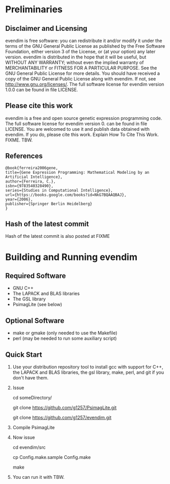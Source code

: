 # Preliminaries
## Disclaimer and Licensing

evendim is free software: you can redistribute it and/or modify
it under the terms of the GNU General Public License as published by
the Free Software Foundation, either version 3 of the License, or
(at your option) any later version.
evendim is distributed in the hope that it will be useful,
but WITHOUT ANY WARRANTY; without even the implied warranty of
MERCHANTABILITY or FITNESS FOR A PARTICULAR PURPOSE. See the
GNU General Public License for more details.
You should have received a copy of the GNU General Public License
along with evendim. If not, see <http://www.gnu.org/licenses/>.
The full software license for evendim version 1.0.0
can be found in
file LICENSE.

## Please cite this work

evendim is a free and open source genetic expression programming code. 
The full software license for evendim version 0.
can be found in
file LICENSE.
You are welcomed to use it and publish data
obtained with evendim. If you do, please cite this
work. Explain How To Cite This Work. FIXME. TBW.

## References

	@book{ferreira2006gene,
	title={Gene Expression Programming: Mathematical Modeling by an Artificial Intelligence},
	author={Ferreira, C.},
	isbn={9783540328490},
	series={Studies in Computational Intelligence},
	url={https://books.google.com/books?id=NkG7BQAAQBAJ},
	year={2006},
	publisher={Springer Berlin Heidelberg}
	}

## Hash of the latest commit

Hash of the latest commit is also posted at
FIXME

# Building and Running evendim

## Required Software

* GNU C++
* The LAPACK and BLAS libraries
* The GSL library
* PsimagLite (see below)

## Optional Software

* make or gmake (only needed to use the Makefile)
* perl (may be needed to run some auxiliary script)

## Quick Start

1. Use your distribution repository tool to install gcc with support for C++,
the LAPACK and BLAS libraries, the gsl library, make, perl, and git
if you don't have them.

2. Issue

    cd someDirectory/

    git clone https://github.com/g1257/PsimagLite.git

    git clone https://github.com/g1257/evendim.git

3. Compile PsimagLite

4. Now issue

    cd evendim/src

    cp Config.make.sample Config.make

    make

5. You can run it with TBW.

